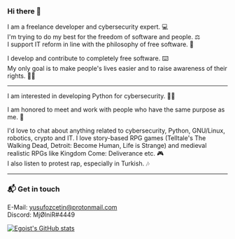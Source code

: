### Hi there 👋

I am a freelance developer and cybersecurity expert. 💻   
I'm trying to do my best for the freedom of software and people. ⚖️  
I support IT reform in line with the philosophy of free software. 🐧

I develop and contribute to completely free software. ⌨️  
My only goal is to make people's lives easier and to raise awareness of their rights. ✊🏽

---

I am interested in developing Python for cybersecurity. 👨‍💻

I am honored to meet and work with people who have the same purpose as me. 🤙

I'd love to chat about anything related to cybersecurity, Python, GNU/Linux, robotics, crypto and IT.
I love story-based RPG games (Telltale's The Walking Dead, Detroit: Become Human, Life is Strange) and medieval realistic RPGs like Kingdom Come: Deliverance etc. 🎮   
I also listen to protest rap, especially in Turkish. 🎶

---

### 📬 Get in touch

E-Mail: yusufozcetin@protonmail.com      
Discord: MjØlniR#4449

[![Egoist's GitHub stats](https://github-readme-stats.vercel.app/api?username=egoistpizza)](https://github.com/anuraghazra/github-readme-stats)
